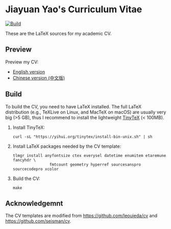 # Jiayuan Yao's Curriculum Vitae

[![Build](https://github.com/core-man/cv/workflows/Build/badge.svg)](https://github.com/core-man/cv/actions?query=workflow%3ABuild)

These are the LaTeX sources for my academic CV.

## Preview

Preview my CV:

- [English version](en/cv.pdf)
- [Chinese version (中文版)](cn/cv.pdf)

## Build

To build the CV, you need to have LaTeX installed. The full LaTeX distribution
(e.g., TeXLive on Linux, and MacTeX on macOS) are usually very big (>5 GB),
thus I recommend to install the lightweight [TinyTeX](https://yihui.org/tinytex/)
(< 100MB).

1. 	Install TinyTeX:

		curl -sL "https://yihui.org/tinytex/install-bin-unix.sh" | sh

2. 	Install LaTeX packages needed by the CV template:

        tlmgr install anyfontsize ctex everysel datetime enumitem etaremune fancyhdr \
                        fmtcount geometry hyperref sourcesanspro sourcecodepro xcolor

3. 	Build the CV:

		make

## Acknowledgemnt

The CV templates are modified from https://github.com/leouieda/cv
and https://github.com/seisman/cv.
